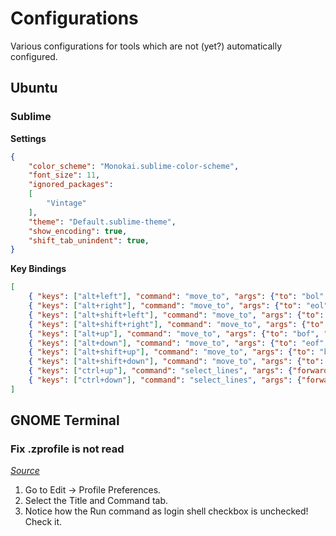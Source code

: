 # Configurations
Various configurations for tools which are not (yet?) automatically configured.

## Ubuntu
### Sublime

**Settings**
```json
{
	"color_scheme": "Monokai.sublime-color-scheme",
	"font_size": 11,
	"ignored_packages":
	[
		"Vintage"
	],
	"theme": "Default.sublime-theme",
    "show_encoding": true,
    "shift_tab_unindent": true,
}

```

**Key Bindings**
```json
[
	{ "keys": ["alt+left"], "command": "move_to", "args": {"to": "bol", "extend": false} },
	{ "keys": ["alt+right"], "command": "move_to", "args": {"to": "eol", "extend": false} },
	{ "keys": ["alt+shift+left"], "command": "move_to", "args": {"to": "bol", "extend": true} },
	{ "keys": ["alt+shift+right"], "command": "move_to", "args": {"to": "eol", "extend": true} },
	{ "keys": ["alt+up"], "command": "move_to", "args": {"to": "bof", "extend": false} },
	{ "keys": ["alt+down"], "command": "move_to", "args": {"to": "eof", "extend": false} },
	{ "keys": ["alt+shift+up"], "command": "move_to", "args": {"to": "bof", "extend": true} },
	{ "keys": ["alt+shift+down"], "command": "move_to", "args": {"to": "eof", "extend": true} },
	{ "keys": ["ctrl+up"], "command": "select_lines", "args": {"forward": false } },
	{ "keys": ["ctrl+down"], "command": "select_lines", "args": {"forward": true } },
]
```

## GNOME Terminal
### Fix .zprofile is not read
*[Source](https://askubuntu.com/questions/708924/zprofile-is-not-read-on-graphical-login-when-user-s-default-shell-is-zsh)*

1. Go to Edit -> Profile Preferences.
2. Select the Title and Command tab.
3. Notice how the Run command as login shell checkbox is unchecked! Check it.
